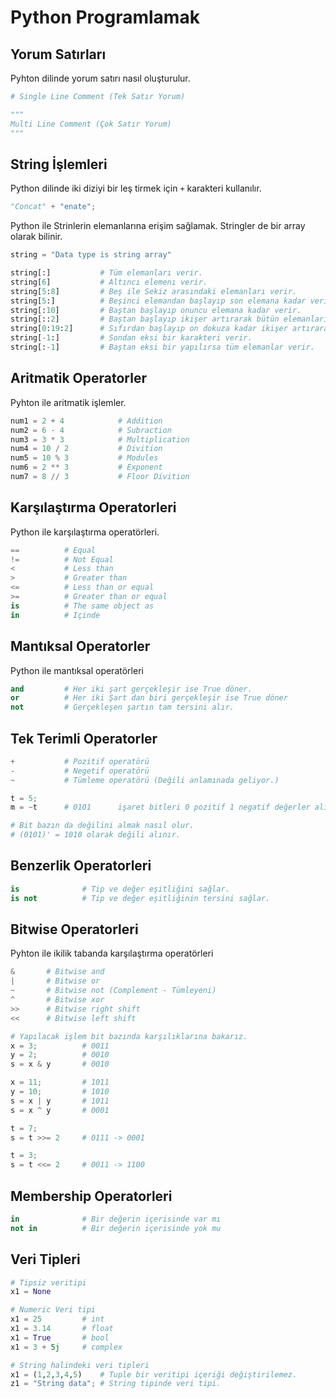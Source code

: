 # Python Programlamak

## Yorum Satırları
Pyhton dilinde yorum satırı nasıl oluşturulur.

```python
# Single Line Comment (Tek Satır Yorum)

"""
Multi Line Comment (Çok Satır Yorum)
"""
```

## String İşlemleri
Python dilinde iki diziyi bir leş tirmek için `+` karakteri kullanılır.

```python
"Concat" + "enate";
```

Python ile Strinlerin elemanlarına erişim sağlamak. Stringler de bir array olarak bilinir.

```python
string = "Data type is string array"

string[:]           # Tüm elemanları verir.
string[6]           # Altıncı elemenı verir.
string[5:8]         # Beş ile Sekiz arasındaki elemanları verir.
string[5:]          # Beşinci elemandan başlayıp son elemana kadar verir.
string[:10]         # Baştan başlayıp onuncu elemana kadar verir.
string[::2]         # Baştan başlayıp ikişer artırarak bütün elemanları verir.
string[0:19:2]      # Sıfırdan başlayıp on dokuza kadar ikişer artırarak elemanları verir.
string[-1:]         # Sondan eksi bir karakteri verir.
string[:-1]         # Baştan eksi bir yapılırsa tüm elemanlar verir.
```

## Aritmatik Operatorler
Pyhton ile aritmatik işlemler.

```python
num1 = 2 + 4			# Addition
num2 = 6 - 4			# Subraction
num3 = 3 * 3			# Multiplication
num4 = 10 / 2			# Divition
num5 = 10 % 3			# Modules
num6 = 2 ** 3			# Exponent
num7 = 8 // 3			# Floor Divition
```

## Karşılaştırma Operatorleri
Python ile karşılaştırma operatörleri.

```python
==          # Equal
!=          # Not Equal
<           # Less than
>           # Greater than
<=          # Less than or equal
>=          # Greater than or equal
is          # The same object as
in          # Içinde
```

## Mantıksal Operatorler
Python ile mantıksal operatörleri

```python
and         # Her iki şart gerçekleşir ise True döner.
or          # Her iki Şart dan biri gerçekleşir ise True döner
not         # Gerçekleşen şartın tam tersini alır.
```

## Tek Terimli Operatorler

```python
+			# Pozitif operatörü
-			# Negetif operatörü
~			# Tümleme operatörü (Değili anlamınada geliyor.)

t = 5;
m = ~t		# 0101 		işaret bitleri 0 pozitif 1 negatif değerler alır. Her bir sayının başında bir işaret biti vardır.

# Bit bazın da değilini almak nasıl olur.
# (0101)' = 1010 olarak değili alınır.
```

## Benzerlik Operatorleri

```python
is				# Tip ve değer eşitliğini sağlar.
is not			# Tip ve değer eşitliğinin tersini sağlar.
```

## Bitwise Operatorleri
Pyhton ile ikilik tabanda karşılaştırma operatörleri

```python
&		# Bitwise and
|		# Bitwise or
~		# Bitwise not (Complement - Tümleyeni)
^		# Bitwise xor
>>		# Bitwise right shift
<<		# Bitwise left shift

# Yapılacak işlem bit bazında karşılıklarına bakarız.
x = 3;			# 0011
y = 2;			# 0010
s = x & y		# 0010

x = 11;			# 1011
y = 10;			# 1010
s = x | y		# 1011
s = x ^ y		# 0001

t = 7;
s = t >>= 2		# 0111 -> 0001

t = 3;
s = t <<= 2		# 0011 -> 1100
```

## Membership Operatorleri
```python
in				# Bir değerin içerisinde var mı
not in			# Bir değerin içerisinde yok mu
```

## Veri Tipleri
```python
# Tipsiz veritipi
x1 = None

# Numeric Veri tipi
x1 = 25			# int
x1 = 3.14		# float
x1 = True		# bool
x1 = 3 + 5j		# complex

# String halindeki veri tipleri
x1 = (1,2,3,4,5) 	# Tuple bir veritipi içeriği değiştirilemez.
z1 = "String data"; # String tipinde veri tipi.

```

